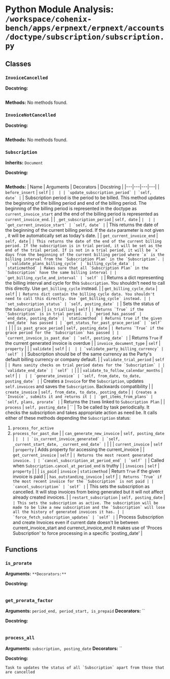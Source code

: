 # Python Module Analysis: `/workspace/cohenix-bench/apps/erpnext/erpnext/accounts/doctype/subscription/subscription.py`

## Classes

### `InvoiceCancelled`


**Docstring:**
```

```

**Methods:**
No methods found.

### `InvoiceNotCancelled`


**Docstring:**
```

```

**Methods:**
No methods found.

### `Subscription`
**Inherits:** `Document`


**Docstring:**
```

```

**Methods:**
| Name | Arguments | Decorators | Docstring |
|---|---|---|---|
| `before_insert` | `self` | `` |  |
| `update_subscription_period` | `self, date` | `` | Subscription period is the period to be billed. This method updates the
beginning of the billing period and end of the billing period.
The beginning of the billing period is represented in the doctype as
`current_invoice_start` and the end of the billing period is represented
as `current_invoice_end`. |
| `_get_subscription_period` | `self, date` | `` |  |
| `get_current_invoice_start` | `self, date` | `` | This returns the date of the beginning of the current billing period.
If the `date` parameter is not given , it will be automatically set as today's
date. |
| `get_current_invoice_end` | `self, date` | `` | This returns the date of the end of the current billing period.
If the subscription is in trial period, it will be set as the end of the
trial period.
If is not in a trial period, it will be `x` days from the beginning of the
current billing period where `x` is the billing interval from the
`Subscription Plan` in the `Subscription`. |
| `validate_plans_billing_cycle` | `billing_cycle_data` | `staticmethod` | Makes sure that all `Subscription Plan` in the `Subscription` have the
same billing interval |
| `get_billing_cycle_and_interval` | `self` | `` | Returns a dict representing the billing interval and cycle for this `Subscription`.
You shouldn't need to call this directly. Use `get_billing_cycle` instead. |
| `get_billing_cycle_data` | `self` | `` | Returns dict contain the billing cycle data.
You shouldn't need to call this directly. Use `get_billing_cycle` instead. |
| `set_subscription_status` | `self, posting_date` | `` | Sets the status of the `Subscription` |
| `is_trialling` | `self` | `` | Returns `True` if the `Subscription` is in trial period. |
| `period_has_passed` | `end_date, posting_date` | `staticmethod` | Returns true if the given `end_date` has passed |
| `get_status_for_past_grace_period` | `self` | `` |  |
| `is_past_grace_period` | `self, posting_date` | `` | Returns `True` if the grace period for the `Subscription` has passed |
| `current_invoice_is_past_due` | `self, posting_date` | `` | Returns `True` if the current generated invoice is overdue |
| `invoice_document_type` | `self` | `property` |  |
| `validate` | `self` | `` |  |
| `validate_party_billing_currency` | `self` | `` | Subscription should be of the same currency as the Party's default billing currency or company default. |
| `validate_trial_period` | `self` | `` | Runs sanity checks on trial period dates for the `Subscription` |
| `validate_end_date` | `self` | `` |  |
| `validate_to_follow_calendar_months` | `self` | `` |  |
| `generate_invoice` | `self, from_date, to_date, posting_date` | `` | Creates a `Invoice` for the `Subscription`, updates `self.invoices` and
saves the `Subscription`.
Backwards compatibility |
| `create_invoice` | `self, from_date, to_date, posting_date` | `` | Creates a `Invoice`, submits it and returns it |
| `get_items_from_plans` | `self, plans, prorate` | `` | Returns the `Item`s linked to `Subscription Plan` |
| `process` | `self, posting_date` | `` | To be called by task periodically. It checks the subscription and takes appropriate action
as need be. It calls either of these methods depending the `Subscription` status:
1. `process_for_active`
2. `process_for_past_due` |
| `can_generate_new_invoice` | `self, posting_date` | `` |  |
| `is_current_invoice_generated` | `self, _current_start_date, _current_end_date` | `` |  |
| `current_invoice` | `self` | `property` | Adds property for accessing the current_invoice |
| `get_current_invoice` | `self` | `` | Returns the most recent generated invoice. |
| `cancel_subscription_at_period_end` | `self` | `` | Called when `Subscription.cancel_at_period_end` is truthy |
| `invoices` | `self` | `property` |  |
| `is_paid` | `invoice` | `staticmethod` | Return `True` if the given invoice is paid |
| `has_outstanding_invoice` | `self` | `` | Returns `True` if the most recent invoice for the `Subscription` is not paid |
| `cancel_subscription` | `self` | `` | This sets the subscription as cancelled. It will stop invoices from being generated
but it will not affect already created invoices. |
| `restart_subscription` | `self, posting_date` | `` | This sets the subscription as active. The subscription will be made to be like a new
subscription and the `Subscription` will lose all the history of generated invoices
it has. |
| `force_fetch_subscription_updates` | `self` | `` | Process Subscription and create Invoices even if current date doesn't lie between current_invoice_start and currenct_invoice_end
It makes use of 'Proces Subscription' to force processing in a specific 'posting_date' |





## Functions

### `is_prorate`
**Arguments:** ``
**Decorators:** ``

**Docstring:**
```

```
### `get_prorata_factor`
**Arguments:** `period_end, period_start, is_prepaid`
**Decorators:** ``

**Docstring:**
```

```
### `process_all`
**Arguments:** `subscription, posting_date`
**Decorators:** ``

**Docstring:**
```
Task to updates the status of all `Subscription` apart from those that are cancelled
```


